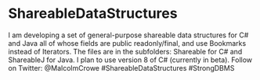# ShareableDataStructures
I am developing a set of general-purpose shareable data structures for C# and Java all of whose fields are public readonly/final, and use Bookmarks instead of Iterators.
The files are in the subfolders: Shareable for C# and ShareableJ for Java. I plan to use version 8 of C# (currently in beta).
Follow on Twitter: @MalcolmCrowe #ShareableDataStructures #StrongDBMS

